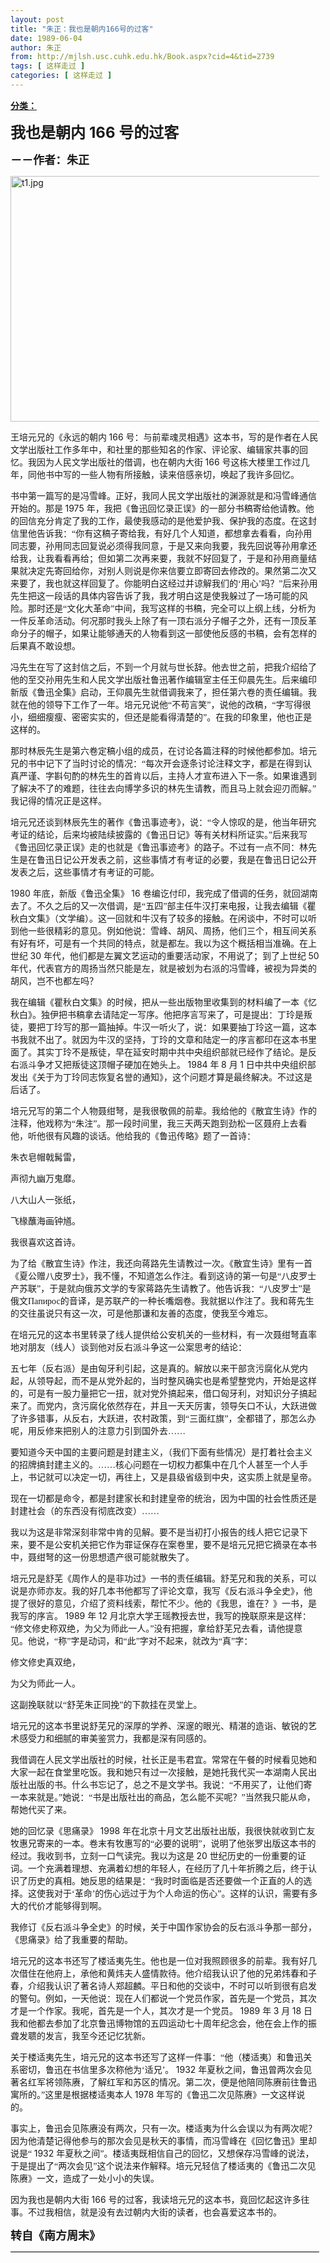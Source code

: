 ```yaml
---
layout: post
title: "朱正：我也是朝内166号的过客"
date: 1989-06-04
author: 朱正
from: http://mjlsh.usc.cuhk.edu.hk/Book.aspx?cid=4&tid=2739
tags: [ 这样走过 ]
categories: [ 这样走过 ]
---
```


<div style="margin: 15px 10px 10px 0px;">
 <div>
  <span id="ctl00_ContentPlaceHolder1_chapter1_SubjectLabel" style="font-weight:bold;text-decoration:underline;">
   分类：
  </span>
 </div>
 <!--[if gte mso 9]><xml>
 <o:OfficeDocumentSettings>
  <o:AllowPNG/>
 </o:OfficeDocumentSettings>
</xml><![endif]-->
 <!--[if gte mso 9]><xml>
 <w:WordDocument>
  <w:View>Normal</w:View>
  <w:Zoom>0</w:Zoom>
  <w:TrackMoves/>
  <w:TrackFormatting/>
  <w:PunctuationKerning/>
  <w:ValidateAgainstSchemas/>
  <w:SaveIfXMLInvalid>false</w:SaveIfXMLInvalid>
  <w:IgnoreMixedContent>false</w:IgnoreMixedContent>
  <w:AlwaysShowPlaceholderText>false</w:AlwaysShowPlaceholderText>
  <w:DoNotPromoteQF/>
  <w:LidThemeOther>EN-US</w:LidThemeOther>
  <w:LidThemeAsian>JA</w:LidThemeAsian>
  <w:LidThemeComplexScript>X-NONE</w:LidThemeComplexScript>
  <w:Compatibility>
   <w:BreakWrappedTables/>
   <w:SnapToGridInCell/>
   <w:WrapTextWithPunct/>
   <w:UseAsianBreakRules/>
   <w:DontGrowAutofit/>
   <w:SplitPgBreakAndParaMark/>
   <w:EnableOpenTypeKerning/>
   <w:DontFlipMirrorIndents/>
   <w:OverrideTableStyleHps/>
   <w:UseFELayout/>
  </w:Compatibility>
  <m:mathPr>
   <m:mathFont m:val="Cambria Math"/>
   <m:brkBin m:val="before"/>
   <m:brkBinSub m:val="&#45;-"/>
   <m:smallFrac m:val="off"/>
   <m:dispDef/>
   <m:lMargin m:val="0"/>
   <m:rMargin m:val="0"/>
   <m:defJc m:val="centerGroup"/>
   <m:wrapIndent m:val="1440"/>
   <m:intLim m:val="subSup"/>
   <m:naryLim m:val="undOvr"/>
  </m:mathPr></w:WordDocument>
</xml><![endif]-->
 <!--[if gte mso 9]><xml>
 <w:LatentStyles DefLockedState="false" DefUnhideWhenUsed="true"
  DefSemiHidden="true" DefQFormat="false" DefPriority="99"
  LatentStyleCount="276">
  <w:LsdException Locked="false" Priority="0" SemiHidden="false"
   UnhideWhenUsed="false" QFormat="true" Name="Normal"/>
  <w:LsdException Locked="false" Priority="9" SemiHidden="false"
   UnhideWhenUsed="false" QFormat="true" Name="heading 1"/>
  <w:LsdException Locked="false" Priority="9" QFormat="true" Name="heading 2"/>
  <w:LsdException Locked="false" Priority="9" QFormat="true" Name="heading 3"/>
  <w:LsdException Locked="false" Priority="9" QFormat="true" Name="heading 4"/>
  <w:LsdException Locked="false" Priority="9" QFormat="true" Name="heading 5"/>
  <w:LsdException Locked="false" Priority="9" QFormat="true" Name="heading 6"/>
  <w:LsdException Locked="false" Priority="9" QFormat="true" Name="heading 7"/>
  <w:LsdException Locked="false" Priority="9" QFormat="true" Name="heading 8"/>
  <w:LsdException Locked="false" Priority="9" QFormat="true" Name="heading 9"/>
  <w:LsdException Locked="false" Priority="39" Name="toc 1"/>
  <w:LsdException Locked="false" Priority="39" Name="toc 2"/>
  <w:LsdException Locked="false" Priority="39" Name="toc 3"/>
  <w:LsdException Locked="false" Priority="39" Name="toc 4"/>
  <w:LsdException Locked="false" Priority="39" Name="toc 5"/>
  <w:LsdException Locked="false" Priority="39" Name="toc 6"/>
  <w:LsdException Locked="false" Priority="39" Name="toc 7"/>
  <w:LsdException Locked="false" Priority="39" Name="toc 8"/>
  <w:LsdException Locked="false" Priority="39" Name="toc 9"/>
  <w:LsdException Locked="false" Priority="0" Name="footer"/>
  <w:LsdException Locked="false" Priority="35" QFormat="true" Name="caption"/>
  <w:LsdException Locked="false" Priority="0" Name="page number"/>
  <w:LsdException Locked="false" Priority="10" SemiHidden="false"
   UnhideWhenUsed="false" QFormat="true" Name="Title"/>
  <w:LsdException Locked="false" Priority="0" Name="Default Paragraph Font"/>
  <w:LsdException Locked="false" Priority="11" SemiHidden="false"
   UnhideWhenUsed="false" QFormat="true" Name="Subtitle"/>
  <w:LsdException Locked="false" Priority="22" SemiHidden="false"
   UnhideWhenUsed="false" QFormat="true" Name="Strong"/>
  <w:LsdException Locked="false" Priority="20" SemiHidden="false"
   UnhideWhenUsed="false" QFormat="true" Name="Emphasis"/>
  <w:LsdException Locked="false" Priority="59" SemiHidden="false"
   UnhideWhenUsed="false" Name="Table Grid"/>
  <w:LsdException Locked="false" UnhideWhenUsed="false" Name="Placeholder Text"/>
  <w:LsdException Locked="false" Priority="1" SemiHidden="false"
   UnhideWhenUsed="false" QFormat="true" Name="No Spacing"/>
  <w:LsdException Locked="false" Priority="60" SemiHidden="false"
   UnhideWhenUsed="false" Name="Light Shading"/>
  <w:LsdException Locked="false" Priority="61" SemiHidden="false"
   UnhideWhenUsed="false" Name="Light List"/>
  <w:LsdException Locked="false" Priority="62" SemiHidden="false"
   UnhideWhenUsed="false" Name="Light Grid"/>
  <w:LsdException Locked="false" Priority="63" SemiHidden="false"
   UnhideWhenUsed="false" Name="Medium Shading 1"/>
  <w:LsdException Locked="false" Priority="64" SemiHidden="false"
   UnhideWhenUsed="false" Name="Medium Shading 2"/>
  <w:LsdException Locked="false" Priority="65" SemiHidden="false"
   UnhideWhenUsed="false" Name="Medium List 1"/>
  <w:LsdException Locked="false" Priority="66" SemiHidden="false"
   UnhideWhenUsed="false" Name="Medium List 2"/>
  <w:LsdException Locked="false" Priority="67" SemiHidden="false"
   UnhideWhenUsed="false" Name="Medium Grid 1"/>
  <w:LsdException Locked="false" Priority="68" SemiHidden="false"
   UnhideWhenUsed="false" Name="Medium Grid 2"/>
  <w:LsdException Locked="false" Priority="69" SemiHidden="false"
   UnhideWhenUsed="false" Name="Medium Grid 3"/>
  <w:LsdException Locked="false" Priority="70" SemiHidden="false"
   UnhideWhenUsed="false" Name="Dark List"/>
  <w:LsdException Locked="false" Priority="71" SemiHidden="false"
   UnhideWhenUsed="false" Name="Colorful Shading"/>
  <w:LsdException Locked="false" Priority="72" SemiHidden="false"
   UnhideWhenUsed="false" Name="Colorful List"/>
  <w:LsdException Locked="false" Priority="73" SemiHidden="false"
   UnhideWhenUsed="false" Name="Colorful Grid"/>
  <w:LsdException Locked="false" Priority="60" SemiHidden="false"
   UnhideWhenUsed="false" Name="Light Shading Accent 1"/>
  <w:LsdException Locked="false" Priority="61" SemiHidden="false"
   UnhideWhenUsed="false" Name="Light List Accent 1"/>
  <w:LsdException Locked="false" Priority="62" SemiHidden="false"
   UnhideWhenUsed="false" Name="Light Grid Accent 1"/>
  <w:LsdException Locked="false" Priority="63" SemiHidden="false"
   UnhideWhenUsed="false" Name="Medium Shading 1 Accent 1"/>
  <w:LsdException Locked="false" Priority="64" SemiHidden="false"
   UnhideWhenUsed="false" Name="Medium Shading 2 Accent 1"/>
  <w:LsdException Locked="false" Priority="65" SemiHidden="false"
   UnhideWhenUsed="false" Name="Medium List 1 Accent 1"/>
  <w:LsdException Locked="false" UnhideWhenUsed="false" Name="Revision"/>
  <w:LsdException Locked="false" Priority="34" SemiHidden="false"
   UnhideWhenUsed="false" QFormat="true" Name="List Paragraph"/>
  <w:LsdException Locked="false" Priority="29" SemiHidden="false"
   UnhideWhenUsed="false" QFormat="true" Name="Quote"/>
  <w:LsdException Locked="false" Priority="30" SemiHidden="false"
   UnhideWhenUsed="false" QFormat="true" Name="Intense Quote"/>
  <w:LsdException Locked="false" Priority="66" SemiHidden="false"
   UnhideWhenUsed="false" Name="Medium List 2 Accent 1"/>
  <w:LsdException Locked="false" Priority="67" SemiHidden="false"
   UnhideWhenUsed="false" Name="Medium Grid 1 Accent 1"/>
  <w:LsdException Locked="false" Priority="68" SemiHidden="false"
   UnhideWhenUsed="false" Name="Medium Grid 2 Accent 1"/>
  <w:LsdException Locked="false" Priority="69" SemiHidden="false"
   UnhideWhenUsed="false" Name="Medium Grid 3 Accent 1"/>
  <w:LsdException Locked="false" Priority="70" SemiHidden="false"
   UnhideWhenUsed="false" Name="Dark List Accent 1"/>
  <w:LsdException Locked="false" Priority="71" SemiHidden="false"
   UnhideWhenUsed="false" Name="Colorful Shading Accent 1"/>
  <w:LsdException Locked="false" Priority="72" SemiHidden="false"
   UnhideWhenUsed="false" Name="Colorful List Accent 1"/>
  <w:LsdException Locked="false" Priority="73" SemiHidden="false"
   UnhideWhenUsed="false" Name="Colorful Grid Accent 1"/>
  <w:LsdException Locked="false" Priority="60" SemiHidden="false"
   UnhideWhenUsed="false" Name="Light Shading Accent 2"/>
  <w:LsdException Locked="false" Priority="61" SemiHidden="false"
   UnhideWhenUsed="false" Name="Light List Accent 2"/>
  <w:LsdException Locked="false" Priority="62" SemiHidden="false"
   UnhideWhenUsed="false" Name="Light Grid Accent 2"/>
  <w:LsdException Locked="false" Priority="63" SemiHidden="false"
   UnhideWhenUsed="false" Name="Medium Shading 1 Accent 2"/>
  <w:LsdException Locked="false" Priority="64" SemiHidden="false"
   UnhideWhenUsed="false" Name="Medium Shading 2 Accent 2"/>
  <w:LsdException Locked="false" Priority="65" SemiHidden="false"
   UnhideWhenUsed="false" Name="Medium List 1 Accent 2"/>
  <w:LsdException Locked="false" Priority="66" SemiHidden="false"
   UnhideWhenUsed="false" Name="Medium List 2 Accent 2"/>
  <w:LsdException Locked="false" Priority="67" SemiHidden="false"
   UnhideWhenUsed="false" Name="Medium Grid 1 Accent 2"/>
  <w:LsdException Locked="false" Priority="68" SemiHidden="false"
   UnhideWhenUsed="false" Name="Medium Grid 2 Accent 2"/>
  <w:LsdException Locked="false" Priority="69" SemiHidden="false"
   UnhideWhenUsed="false" Name="Medium Grid 3 Accent 2"/>
  <w:LsdException Locked="false" Priority="70" SemiHidden="false"
   UnhideWhenUsed="false" Name="Dark List Accent 2"/>
  <w:LsdException Locked="false" Priority="71" SemiHidden="false"
   UnhideWhenUsed="false" Name="Colorful Shading Accent 2"/>
  <w:LsdException Locked="false" Priority="72" SemiHidden="false"
   UnhideWhenUsed="false" Name="Colorful List Accent 2"/>
  <w:LsdException Locked="false" Priority="73" SemiHidden="false"
   UnhideWhenUsed="false" Name="Colorful Grid Accent 2"/>
  <w:LsdException Locked="false" Priority="60" SemiHidden="false"
   UnhideWhenUsed="false" Name="Light Shading Accent 3"/>
  <w:LsdException Locked="false" Priority="61" SemiHidden="false"
   UnhideWhenUsed="false" Name="Light List Accent 3"/>
  <w:LsdException Locked="false" Priority="62" SemiHidden="false"
   UnhideWhenUsed="false" Name="Light Grid Accent 3"/>
  <w:LsdException Locked="false" Priority="63" SemiHidden="false"
   UnhideWhenUsed="false" Name="Medium Shading 1 Accent 3"/>
  <w:LsdException Locked="false" Priority="64" SemiHidden="false"
   UnhideWhenUsed="false" Name="Medium Shading 2 Accent 3"/>
  <w:LsdException Locked="false" Priority="65" SemiHidden="false"
   UnhideWhenUsed="false" Name="Medium List 1 Accent 3"/>
  <w:LsdException Locked="false" Priority="66" SemiHidden="false"
   UnhideWhenUsed="false" Name="Medium List 2 Accent 3"/>
  <w:LsdException Locked="false" Priority="67" SemiHidden="false"
   UnhideWhenUsed="false" Name="Medium Grid 1 Accent 3"/>
  <w:LsdException Locked="false" Priority="68" SemiHidden="false"
   UnhideWhenUsed="false" Name="Medium Grid 2 Accent 3"/>
  <w:LsdException Locked="false" Priority="69" SemiHidden="false"
   UnhideWhenUsed="false" Name="Medium Grid 3 Accent 3"/>
  <w:LsdException Locked="false" Priority="70" SemiHidden="false"
   UnhideWhenUsed="false" Name="Dark List Accent 3"/>
  <w:LsdException Locked="false" Priority="71" SemiHidden="false"
   UnhideWhenUsed="false" Name="Colorful Shading Accent 3"/>
  <w:LsdException Locked="false" Priority="72" SemiHidden="false"
   UnhideWhenUsed="false" Name="Colorful List Accent 3"/>
  <w:LsdException Locked="false" Priority="73" SemiHidden="false"
   UnhideWhenUsed="false" Name="Colorful Grid Accent 3"/>
  <w:LsdException Locked="false" Priority="60" SemiHidden="false"
   UnhideWhenUsed="false" Name="Light Shading Accent 4"/>
  <w:LsdException Locked="false" Priority="61" SemiHidden="false"
   UnhideWhenUsed="false" Name="Light List Accent 4"/>
  <w:LsdException Locked="false" Priority="62" SemiHidden="false"
   UnhideWhenUsed="false" Name="Light Grid Accent 4"/>
  <w:LsdException Locked="false" Priority="63" SemiHidden="false"
   UnhideWhenUsed="false" Name="Medium Shading 1 Accent 4"/>
  <w:LsdException Locked="false" Priority="64" SemiHidden="false"
   UnhideWhenUsed="false" Name="Medium Shading 2 Accent 4"/>
  <w:LsdException Locked="false" Priority="65" SemiHidden="false"
   UnhideWhenUsed="false" Name="Medium List 1 Accent 4"/>
  <w:LsdException Locked="false" Priority="66" SemiHidden="false"
   UnhideWhenUsed="false" Name="Medium List 2 Accent 4"/>
  <w:LsdException Locked="false" Priority="67" SemiHidden="false"
   UnhideWhenUsed="false" Name="Medium Grid 1 Accent 4"/>
  <w:LsdException Locked="false" Priority="68" SemiHidden="false"
   UnhideWhenUsed="false" Name="Medium Grid 2 Accent 4"/>
  <w:LsdException Locked="false" Priority="69" SemiHidden="false"
   UnhideWhenUsed="false" Name="Medium Grid 3 Accent 4"/>
  <w:LsdException Locked="false" Priority="70" SemiHidden="false"
   UnhideWhenUsed="false" Name="Dark List Accent 4"/>
  <w:LsdException Locked="false" Priority="71" SemiHidden="false"
   UnhideWhenUsed="false" Name="Colorful Shading Accent 4"/>
  <w:LsdException Locked="false" Priority="72" SemiHidden="false"
   UnhideWhenUsed="false" Name="Colorful List Accent 4"/>
  <w:LsdException Locked="false" Priority="73" SemiHidden="false"
   UnhideWhenUsed="false" Name="Colorful Grid Accent 4"/>
  <w:LsdException Locked="false" Priority="60" SemiHidden="false"
   UnhideWhenUsed="false" Name="Light Shading Accent 5"/>
  <w:LsdException Locked="false" Priority="61" SemiHidden="false"
   UnhideWhenUsed="false" Name="Light List Accent 5"/>
  <w:LsdException Locked="false" Priority="62" SemiHidden="false"
   UnhideWhenUsed="false" Name="Light Grid Accent 5"/>
  <w:LsdException Locked="false" Priority="63" SemiHidden="false"
   UnhideWhenUsed="false" Name="Medium Shading 1 Accent 5"/>
  <w:LsdException Locked="false" Priority="64" SemiHidden="false"
   UnhideWhenUsed="false" Name="Medium Shading 2 Accent 5"/>
  <w:LsdException Locked="false" Priority="65" SemiHidden="false"
   UnhideWhenUsed="false" Name="Medium List 1 Accent 5"/>
  <w:LsdException Locked="false" Priority="66" SemiHidden="false"
   UnhideWhenUsed="false" Name="Medium List 2 Accent 5"/>
  <w:LsdException Locked="false" Priority="67" SemiHidden="false"
   UnhideWhenUsed="false" Name="Medium Grid 1 Accent 5"/>
  <w:LsdException Locked="false" Priority="68" SemiHidden="false"
   UnhideWhenUsed="false" Name="Medium Grid 2 Accent 5"/>
  <w:LsdException Locked="false" Priority="69" SemiHidden="false"
   UnhideWhenUsed="false" Name="Medium Grid 3 Accent 5"/>
  <w:LsdException Locked="false" Priority="70" SemiHidden="false"
   UnhideWhenUsed="false" Name="Dark List Accent 5"/>
  <w:LsdException Locked="false" Priority="71" SemiHidden="false"
   UnhideWhenUsed="false" Name="Colorful Shading Accent 5"/>
  <w:LsdException Locked="false" Priority="72" SemiHidden="false"
   UnhideWhenUsed="false" Name="Colorful List Accent 5"/>
  <w:LsdException Locked="false" Priority="73" SemiHidden="false"
   UnhideWhenUsed="false" Name="Colorful Grid Accent 5"/>
  <w:LsdException Locked="false" Priority="60" SemiHidden="false"
   UnhideWhenUsed="false" Name="Light Shading Accent 6"/>
  <w:LsdException Locked="false" Priority="61" SemiHidden="false"
   UnhideWhenUsed="false" Name="Light List Accent 6"/>
  <w:LsdException Locked="false" Priority="62" SemiHidden="false"
   UnhideWhenUsed="false" Name="Light Grid Accent 6"/>
  <w:LsdException Locked="false" Priority="63" SemiHidden="false"
   UnhideWhenUsed="false" Name="Medium Shading 1 Accent 6"/>
  <w:LsdException Locked="false" Priority="64" SemiHidden="false"
   UnhideWhenUsed="false" Name="Medium Shading 2 Accent 6"/>
  <w:LsdException Locked="false" Priority="65" SemiHidden="false"
   UnhideWhenUsed="false" Name="Medium List 1 Accent 6"/>
  <w:LsdException Locked="false" Priority="66" SemiHidden="false"
   UnhideWhenUsed="false" Name="Medium List 2 Accent 6"/>
  <w:LsdException Locked="false" Priority="67" SemiHidden="false"
   UnhideWhenUsed="false" Name="Medium Grid 1 Accent 6"/>
  <w:LsdException Locked="false" Priority="68" SemiHidden="false"
   UnhideWhenUsed="false" Name="Medium Grid 2 Accent 6"/>
  <w:LsdException Locked="false" Priority="69" SemiHidden="false"
   UnhideWhenUsed="false" Name="Medium Grid 3 Accent 6"/>
  <w:LsdException Locked="false" Priority="70" SemiHidden="false"
   UnhideWhenUsed="false" Name="Dark List Accent 6"/>
  <w:LsdException Locked="false" Priority="71" SemiHidden="false"
   UnhideWhenUsed="false" Name="Colorful Shading Accent 6"/>
  <w:LsdException Locked="false" Priority="72" SemiHidden="false"
   UnhideWhenUsed="false" Name="Colorful List Accent 6"/>
  <w:LsdException Locked="false" Priority="73" SemiHidden="false"
   UnhideWhenUsed="false" Name="Colorful Grid Accent 6"/>
  <w:LsdException Locked="false" Priority="19" SemiHidden="false"
   UnhideWhenUsed="false" QFormat="true" Name="Subtle Emphasis"/>
  <w:LsdException Locked="false" Priority="21" SemiHidden="false"
   UnhideWhenUsed="false" QFormat="true" Name="Intense Emphasis"/>
  <w:LsdException Locked="false" Priority="31" SemiHidden="false"
   UnhideWhenUsed="false" QFormat="true" Name="Subtle Reference"/>
  <w:LsdException Locked="false" Priority="32" SemiHidden="false"
   UnhideWhenUsed="false" QFormat="true" Name="Intense Reference"/>
  <w:LsdException Locked="false" Priority="33" SemiHidden="false"
   UnhideWhenUsed="false" QFormat="true" Name="Book Title"/>
  <w:LsdException Locked="false" Priority="37" Name="Bibliography"/>
  <w:LsdException Locked="false" Priority="39" QFormat="true" Name="TOC Heading"/>
 </w:LatentStyles>
</xml><![endif]-->
 <!--[if gte mso 10]>
<style>
 /* Style Definitions */
table.MsoNormalTable
	{mso-style-name:"Table Normal";
	mso-tstyle-rowband-size:0;
	mso-tstyle-colband-size:0;
	mso-style-noshow:yes;
	mso-style-priority:99;
	mso-style-parent:"";
	mso-padding-alt:0in 5.4pt 0in 5.4pt;
	mso-para-margin:0in;
	mso-para-margin-bottom:.0001pt;
	mso-pagination:widow-orphan;
	font-size:10.0pt;
	font-family:"Times New Roman";}
</style>
<![endif]-->
 <!--StartFragment-->
 <p class="MsoNormal">
  <o:p>
   <b>
    <font size="4">
    </font>
   </b>
  </o:p>
 </p>
 <p class="MsoNormal">
  <b>
   <font size="5">
    <span lang="ZH-CN" style="font-family: 宋体;">
     我也是朝内
    </span>
    166
    <span lang="ZH-CN" style="font-family: 宋体;">
     号的过客
    </span>
   </font>
   <font size="4">
    <o:p>
    </o:p>
   </font>
  </b>
 </p>
 <p class="MsoNormal">
  <b>
   <font size="4">
    <span lang="ZH-CN" style='font-family:宋体;mso-ascii-font-family:
"Times New Roman"'>
     －－作者：朱正
    </span>
    <o:p>
    </o:p>
   </font>
  </b>
 </p>
 <p class="MsoNormal">
  <o:p>
  </o:p>
 </p>
 <img alt="t1.jpg" border="0" height="393" src="http://mjlsh.usc.cuhk.edu.hk/medias/contents/2739/t1.jpg" width="590"/>
 <p class="MsoNormal">
  <o:p>
  </o:p>
 </p>
 <p class="MsoNormal">
  <span lang="ZH-CN" style='font-family:宋体;mso-ascii-font-family:
"Times New Roman"'>
   王培元兄的《永远的朝内
  </span>
  166
  <span lang="ZH-CN" style='font-family:
宋体;mso-ascii-font-family:"Times New Roman"'>
   号：与前辈魂灵相遇》这本书，写的是作者在人民文学出版社工作多年中，和社里的那些知名的作家、评论家、编辑家共事的回忆。我因为人民文学出版社的借调，也在朝内大街
  </span>
  166
  <span lang="ZH-CN" style='font-family:宋体;mso-ascii-font-family:"Times New Roman"'>
   号这栋大楼里工作过几年，同他书中写的一些人物有所接触，读来倍感亲切，唤起了我许多回忆。
  </span>
  <o:p>
  </o:p>
 </p>
 <p class="MsoNormal">
  <span lang="ZH-CN" style='font-family:宋体;mso-ascii-font-family:
"Times New Roman"'>
   书中第一篇写的是冯雪峰。正好，我同人民文学出版社的渊源就是和冯雪峰通信开始的。那是
  </span>
  1975
  <span lang="ZH-CN" style='font-family:宋体;mso-ascii-font-family:"Times New Roman"'>
   年，我把《鲁迅回忆录正误》的一部分书稿寄给他请教。他的回信充分肯定了我的工作，最使我感动的是他爱护我、保护我的态度。在这封信里他告诉我：“你有这稿子寄给我，有好几个人知道，都想拿去看看，向孙用同志要，孙用同志回复说必须得我同意，于是又来向我要，我先回说等孙用拿还给我，让我看看再给；但如第二次再来要，我就不好回复了，于是和孙用商量结果就决定先寄回给你，对别人则说是你来信要立即寄回去修改的。果然第二次又来要了，我也就这样回复了。你能明白这经过并谅解我们的‘用心’吗？”后来孙用先生把这一段话的具体内容告诉了我，我才明白这是使我躲过了一场可能的风险。那时还是“文化大革命”中间，我写这样的书稿，完全可以上纲上线，分析为一件反革命活动。何况那时我头上除了有一顶右派分子帽子之外，还有一顶反革命分子的帽子，如果让能够通天的人物看到这一部使他反感的书稿，会有怎样的后果真不敢设想。
  </span>
  <o:p>
  </o:p>
 </p>
 <p class="MsoNormal">
  <span lang="ZH-CN" style='font-family:宋体;mso-ascii-font-family:
"Times New Roman"'>
   冯先生在写了这封信之后，不到一个月就与世长辞。他去世之前，把我介绍给了他的至交孙用先生和人民文学出版社鲁迅著作编辑室主任王仰晨先生。后来编印新版《鲁迅全集》启动，王仰晨先生就借调我来了，担任第六卷的责任编辑。我就在他的领导下工作了一年。培元兄说他“不苟言笑”，说他的改稿，“字写得很小，细细瘦瘦、密密实实的，但还是能看得清楚的”。在我的印象里，他也正是这样的。
  </span>
  <o:p>
  </o:p>
 </p>
 <p class="MsoNormal">
  <span lang="ZH-CN" style='font-family:宋体;mso-ascii-font-family:
"Times New Roman"'>
   那时林辰先生是第六卷定稿小组的成员，在讨论各篇注释的时候他都参加。培元兄的书中记下了当时讨论的情况：“每次开会逐条讨论注释文字，都是在得到认真严谨、字斟句酌的林先生的首肯以后，主持人才宣布进入下一条。如果谁遇到了解决不了的难题，往往去向博学多识的林先生请教，而且马上就会迎刃而解。”我记得的情况正是这样。
  </span>
  <o:p>
  </o:p>
 </p>
 <p class="MsoNormal">
  <span lang="ZH-CN" style='font-family:宋体;mso-ascii-font-family:
"Times New Roman"'>
   培元兄还谈到林辰先生的著作《鲁迅事迹考》，说：“令人惊叹的是，他当年研究考证的结论，后来均被陆续披露的《鲁迅日记》等有关材料所证实。”后来我写《鲁迅回忆录正误》走的也就是《鲁迅事迹考》的路子。不过有一点不同：林先生是在鲁迅日记公开发表之前，这些事情才有考证的必要，我是在鲁迅日记公开发表之后，这些事情才有考证的可能。
  </span>
  <o:p>
  </o:p>
 </p>
 <p class="MsoNormal">
  1980
  <span lang="ZH-CN" style='font-family:宋体;mso-ascii-font-family:
"Times New Roman"'>
   年底，新版《鲁迅全集》
  </span>
  16
  <span lang="ZH-CN" style='font-family:
宋体;mso-ascii-font-family:"Times New Roman"'>
   卷编讫付印，我完成了借调的任务，就回湖南去了。不久之后的又一次借调，是“五四”部主任牛汉打来电报，让我去编辑《瞿秋白文集》（文学编）。这一回就和牛汉有了较多的接触。在闲谈中，不时可以听到他一些很精彩的意见。例如他说：雪峰、胡风、周扬，他们三个，相互间关系有好有坏，可是有一个共同的特点，就是都左。我以为这个概括相当准确。在上世纪
  </span>
  30
  <span lang="ZH-CN" style='font-family:宋体;mso-ascii-font-family:"Times New Roman"'>
   年代，他们都是左翼文艺运动的重要活动家，不用说了；到了上世纪
  </span>
  50
  <span lang="ZH-CN" style='font-family:宋体;mso-ascii-font-family:"Times New Roman"'>
   年代，代表官方的周扬当然只能是左，就是被划为右派的冯雪峰，被视为异类的胡风，岂不也都左吗？
  </span>
  <o:p>
  </o:p>
 </p>
 <p class="MsoNormal">
  <span lang="ZH-CN" style='font-family:宋体;mso-ascii-font-family:
"Times New Roman"'>
   我在编辑《瞿秋白文集》的时候，把从一些出版物里收集到的材料编了一本《忆秋白》。独伊把书稿拿去请陆定一写序。他把序言写来了，可是提出：丁玲是叛徒，要把丁玲写的那一篇抽掉。牛汉一听火了，说：如果要抽丁玲这一篇，这本书我就不出了。就因为牛汉的坚持，丁玲的文章和陆定一的序言都印在这本书里面了。其实丁玲不是叛徒，早在延安时期中共中央组织部就已经作了结论。是反右派斗争才又把叛徒这顶帽子硬加在她头上。
  </span>
  1984
  <span lang="ZH-CN" style='font-family:宋体;mso-ascii-font-family:"Times New Roman"'>
   年
  </span>
  8
  <span lang="ZH-CN" style='font-family:宋体;mso-ascii-font-family:"Times New Roman"'>
   月
  </span>
  1
  <span lang="ZH-CN" style='font-family:宋体;mso-ascii-font-family:"Times New Roman"'>
   日中共中央组织部发出《关于为丁玲同志恢复名誉的通知》，这个问题才算是最终解决。不过这是后话了。
  </span>
  <o:p>
  </o:p>
 </p>
 <p class="MsoNormal">
  <span lang="ZH-CN" style='font-family:宋体;mso-ascii-font-family:
"Times New Roman"'>
   培元兄写的第二个人物聂绀弩，是我很敬佩的前辈。我给他的《散宜生诗》作的注释，他戏称为“朱注”。那一段时间里，我三天两天跑到劲松一区聂府上去看他，听他很有风趣的谈话。他给我的《鲁迅传略》题了一首诗：
  </span>
  <o:p>
  </o:p>
 </p>
 <p class="MsoNormal">
  <span lang="ZH-CN" style='font-family:宋体;mso-ascii-font-family:
"Times New Roman"'>
   朱衣皂帽戟髯雷，
  </span>
  <o:p>
  </o:p>
 </p>
 <p class="MsoNormal">
  <span lang="ZH-CN" style='font-family:宋体;mso-ascii-font-family:
"Times New Roman"'>
   声彻九幽万鬼靡。
  </span>
  <o:p>
  </o:p>
 </p>
 <p class="MsoNormal">
  <span lang="ZH-CN" style='font-family:宋体;mso-ascii-font-family:
"Times New Roman"'>
   八大山人一张纸，
  </span>
  <o:p>
  </o:p>
 </p>
 <p class="MsoNormal">
  <span lang="ZH-CN" style='font-family:宋体;mso-ascii-font-family:
"Times New Roman"'>
   飞椽蘸海画钟馗。
  </span>
  <o:p>
  </o:p>
 </p>
 <p class="MsoNormal">
  <span lang="ZH-CN" style='font-family:宋体;mso-ascii-font-family:
"Times New Roman"'>
   我很喜欢这首诗。
  </span>
  <o:p>
  </o:p>
 </p>
 <p class="MsoNormal">
  <span lang="ZH-CN" style='font-family:宋体;mso-ascii-font-family:
"Times New Roman"'>
   为了给《散宜生诗》作注，我还向蒋路先生请教过一次。《散宜生诗》里有一首《夏公赠八皮罗士》，我不懂，不知道怎么作注。看到这诗的第一句是“八皮罗士产苏联”，于是就向俄苏文学的专家蒋路先生请教了。他告诉我：“八皮罗士”是俄文Папирос的音译，是苏联产的一种长嘴烟卷。我就据以作注了。我和蒋先生的交往虽说只有这一次，可是他那谦和友善的态度，使我至今难忘。
  </span>
  <o:p>
  </o:p>
 </p>
 <p class="MsoNormal">
  <span lang="ZH-CN" style='font-family:宋体;mso-ascii-font-family:
"Times New Roman"'>
   在培元兄的这本书里转录了线人提供给公安机关的一些材料，有一次聂绀弩直率地对朋友（线人）谈到他对反右派斗争这一公案思考的结论：
  </span>
  <o:p>
  </o:p>
 </p>
 <p class="MsoNormal">
  <span lang="ZH-CN" style='font-family:宋体;mso-ascii-font-family:
"Times New Roman"'>
   五七年（反右派）是由匈牙利引起，这是真的。解放以来干部贪污腐化从党内起，从领导起，而不是从党外起的，当时整风确实也是希望整党内，开始是这样的，可是有一股力量把它一扭，就对党外搞起来，借口匈牙利，对知识分子搞起来了。而党内，贪污腐化依然存在，并且一天天厉害，领导矢口不认，大跃进做了许多错事，从反右，大跃进，农村政策，到“三面红旗”，全都错了，那怎么办呢，用反修来把别人的注意力引到国外去……
  </span>
  <o:p>
  </o:p>
 </p>
 <p class="MsoNormal">
  <span lang="ZH-CN" style='font-family:宋体;mso-ascii-font-family:
"Times New Roman"'>
   要知道今天中国的主要问题是封建主义，（我们下面有些情况）是打着社会主义的招牌搞封建主义的。……核心问题在一切权力都集中在几个人甚至一个人手上，书记就可以决定一切，再往上，又是县级省级到中央，这实质上就是皇帝。
  </span>
  <o:p>
  </o:p>
 </p>
 <p class="MsoNormal">
  <span lang="ZH-CN" style='font-family:宋体;mso-ascii-font-family:
"Times New Roman"'>
   现在一切都是命令，都是封建家长和封建皇帝的统治，因为中国的社会性质还是封建社会（的东西没有彻底改变）……
  </span>
  <o:p>
  </o:p>
 </p>
 <p class="MsoNormal">
  <span lang="ZH-CN" style='font-family:宋体;mso-ascii-font-family:
"Times New Roman"'>
   我以为这是非常深刻非常中肯的见解。要不是当初打小报告的线人把它记录下来，要不是公安机关把它作为罪证保存在案卷里，要不是培元兄把它摘录在本书中，聂绀弩的这一份思想遗产很可能就散失了。
  </span>
  <o:p>
  </o:p>
 </p>
 <p class="MsoNormal">
  <span lang="ZH-CN" style='font-family:宋体;mso-ascii-font-family:
"Times New Roman"'>
   培元兄是舒芜《周作人的是非功过》一书的责任编辑。舒芜兄和我的关系，可以说是亦师亦友。我的好几本书他都写了评论文章，我写《反右派斗争全史》，他提了很好的意见，介绍了资料线索，帮忙不少。他的《我思，谁在？》一书，是我写的序言。
  </span>
  1989
  <span lang="ZH-CN" style='font-family:宋体;mso-ascii-font-family:"Times New Roman"'>
   年
  </span>
  12
  <span lang="ZH-CN" style='font-family:宋体;mso-ascii-font-family:"Times New Roman"'>
   月北京大学王瑶教授去世，我写的挽联原来是这样：“修文修史称双绝，为父为师此一人。”没有把握，拿给舒芜兄去看，请他提意见。他说，“称”字是动词，和“此”字对不起来，就改为“真”字：
  </span>
  <o:p>
  </o:p>
 </p>
 <p class="MsoNormal">
  <span lang="ZH-CN" style='font-family:宋体;mso-ascii-font-family:
"Times New Roman"'>
   修文修史真双绝，
  </span>
  <o:p>
  </o:p>
 </p>
 <p class="MsoNormal">
  <span lang="ZH-CN" style='font-family:宋体;mso-ascii-font-family:
"Times New Roman"'>
   为父为师此一人。
  </span>
  <o:p>
  </o:p>
 </p>
 <p class="MsoNormal">
  <span lang="ZH-CN" style='font-family:宋体;mso-ascii-font-family:
"Times New Roman"'>
   这副挽联就以“舒芜朱正同挽”的下款挂在灵堂上。
  </span>
  <o:p>
  </o:p>
 </p>
 <p class="MsoNormal">
  <span lang="ZH-CN" style='font-family:宋体;mso-ascii-font-family:
"Times New Roman"'>
   培元兄的这本书里说舒芜兄的深厚的学养、深邃的眼光、精湛的造诣、敏锐的艺术感受力和细腻的审美鉴赏力，我都是深有同感的。
  </span>
  <o:p>
  </o:p>
 </p>
 <p class="MsoNormal">
  <span lang="ZH-CN" style='font-family:宋体;mso-ascii-font-family:
"Times New Roman"'>
   我借调在人民文学出版社的时候，社长正是韦君宜。常常在午餐的时候看见她和大家一起在食堂里吃饭。我和她只有过一次接触，是她托我代买一本湖南人民出版社出版的书。什么书忘记了，总之不是文学书。我说：“不用买了，让他们寄一本来就是。”她说：“书是出版社出的商品，怎么能不买呢？”当然我只能从命，帮她代买了来。
  </span>
  <o:p>
  </o:p>
 </p>
 <p class="MsoNormal">
  <span lang="ZH-CN" style='font-family:宋体;mso-ascii-font-family:
"Times New Roman"'>
   她的回忆录《思痛录》
  </span>
  1998
  <span lang="ZH-CN" style='font-family:
宋体;mso-ascii-font-family:"Times New Roman"'>
   年在北京十月文艺出版社出版，我很快就收到亡友牧惠兄寄来的一本。卷末有牧惠写的“必要的说明”，说明了他张罗出版这本书的经过。我收到书，立刻一口气读完。我以为这是
  </span>
  20
  <span lang="ZH-CN" style='font-family:宋体;mso-ascii-font-family:"Times New Roman"'>
   世纪历史的一份重要的证词。一个充满着理想、充满着幻想的年轻人，在经历了几十年折腾之后，终于认识了历史的真相。她反思的结果是：“我时时面临是否还要做一个正直的人的选择。这使我对于‘革命’的伤心远过于为个人命运的伤心”。这样的认识，需要有多大的代价才能够得到啊。
  </span>
  <o:p>
  </o:p>
 </p>
 <p class="MsoNormal">
  <span lang="ZH-CN" style='font-family:宋体;mso-ascii-font-family:
"Times New Roman"'>
   我修订《反右派斗争全史》的时候，关于中国作家协会的反右派斗争那一部分，《思痛录》给了我重要的帮助。
  </span>
  <o:p>
  </o:p>
 </p>
 <p class="MsoNormal">
  <span lang="ZH-CN" style='font-family:宋体;mso-ascii-font-family:
"Times New Roman"'>
   培元兄的这本书还写了楼适夷先生。他也是一位对我照顾很多的前辈。我有好几次借住在他府上，承他和黄炜夫人盛情款待。他介绍我认识了他的兄弟炜春和子春，介绍我认识了著名诗人郑超麟。平日和他的交谈中，不时可以听到很有启发的警句。例如，一天他说：现在人们都说一个党员作家，首先是一个党员，其次才是一个作家。我呢，首先是一个人，其次才是一个党员。
  </span>
  1989
  <span lang="ZH-CN" style='font-family:宋体;mso-ascii-font-family:"Times New Roman"'>
   年
  </span>
  3
  <span lang="ZH-CN" style='font-family:宋体;mso-ascii-font-family:"Times New Roman"'>
   月
  </span>
  18
  <span lang="ZH-CN" style='font-family:宋体;mso-ascii-font-family:"Times New Roman"'>
   日我和他都去参加了北京鲁迅博物馆的五四运动七十周年纪念会，他在会上作的振聋发聩的发言，我至今还记忆犹新。
  </span>
  <o:p>
  </o:p>
 </p>
 <p class="MsoNormal">
  <span lang="ZH-CN" style='font-family:宋体;mso-ascii-font-family:
"Times New Roman"'>
   关于楼适夷先生，培元兄的这本书还写了这样一件事：“他（楼适夷）和鲁迅关系密切，鲁迅在书信里多次称他为‘适兄’。
  </span>
  1932
  <span lang="ZH-CN" style='font-family:宋体;mso-ascii-font-family:"Times New Roman"'>
   年夏秋之间，鲁迅曾两次会见著名红军将领陈赓，了解红军和苏区的情况。第二次，便是他陪同陈赓前往鲁迅寓所的。”这里是根据楼适夷本人
  </span>
  1978
  <span lang="ZH-CN" style='font-family:宋体;mso-ascii-font-family:"Times New Roman"'>
   年写的《鲁迅二次见陈赓》一文这样说的。
  </span>
  <o:p>
  </o:p>
 </p>
 <p class="MsoNormal">
  <span lang="ZH-CN" style='font-family:宋体;mso-ascii-font-family:
"Times New Roman"'>
   事实上，鲁迅会见陈赓没有两次，只有一次。楼适夷为什么会误以为有两次呢？因为他清楚记得他参与的那次会见是秋天的事情，而冯雪峰在《回忆鲁迅》里却说是“
  </span>
  1932
  <span lang="ZH-CN" style='font-family:宋体;mso-ascii-font-family:"Times New Roman"'>
   年夏秋之间”。楼适夷既相信自己的回忆，又想保存冯雪峰的说法，于是提出了“两次会见”这个说法来作解释。培元兄轻信了楼适夷的《鲁迅二次见陈赓》一文，造成了一处小小的失误。
  </span>
  <o:p>
  </o:p>
 </p>
 <p class="MsoNormal">
  <span lang="ZH-CN" style='font-family:宋体;mso-ascii-font-family:
"Times New Roman"'>
   因为我也是朝内大街
  </span>
  166
  <span lang="ZH-CN" style='font-family:宋体;
mso-ascii-font-family:"Times New Roman"'>
   号的过客，我读培元兄的这本书，竟回忆起这许多往事。不过我相信，就是没有去过朝内大街的读者，也会喜爱这本书的。
  </span>
  <o:p>
  </o:p>
 </p>
 <p class="MsoNormal">
  <o:p>
  </o:p>
 </p>
 <div style="mso-element:para-border-div;border:none;border-bottom:solid windowtext 1.0pt;
mso-border-bottom-alt:solid windowtext .5pt;padding:0in 0in 0in 0in">
  <p class="MsoNormal" style="border:none;mso-border-bottom-alt:solid windowtext .5pt;
padding:0in;mso-padding-alt:0in 0in 0in 0in">
   <span lang="ZH-CN" style='font-family:
宋体;mso-ascii-font-family:"Times New Roman"'>
    <b>
     <font size="4">
      转自《南方周末》
     </font>
    </b>
   </span>
   <o:p>
   </o:p>
  </p>
 </div>
 <!--EndFragment-->
</div>

